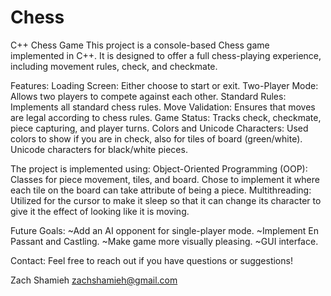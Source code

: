 # Chess
C++ Chess Game
This project is a console-based Chess game implemented in C++. It is designed to offer a full chess-playing experience, including movement rules, check, and checkmate.

Features:
Loading Screen: Either choose to start or exit.
Two-Player Mode: Allows two players to compete against each other.
Standard Rules: Implements all standard chess rules. 
Move Validation: Ensures that moves are legal according to chess rules.
Game Status: Tracks check, checkmate, piece capturing, and player turns.
Colors and Unicode Characters: Used colors to show if you are in check, also for tiles of board (green/white). Unicode characters for black/white pieces. 

The project is implemented using:
Object-Oriented Programming (OOP): Classes for piece movement, tiles, and board. Chose to implement it where each tile on the board can take attribute of being a piece. 
Multithreading: Utilized for the cursor to make it sleep so that it can change its character to give it the effect of looking like it is moving. 

Future Goals: 
~Add an AI opponent for single-player mode.
~Implement En Passant and Castling.
~Make game more visually pleasing.
~GUI interface.

Contact:
Feel free to reach out if you have questions or suggestions!

Zach Shamieh
zachshamieh@gmail.com
